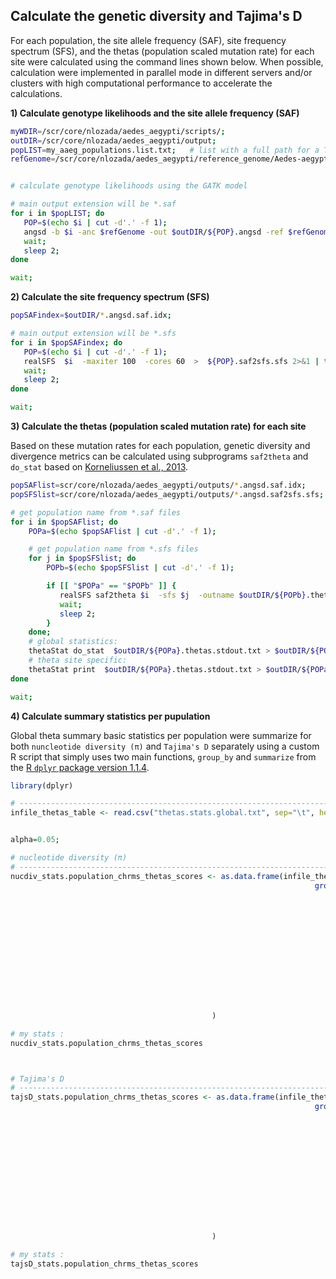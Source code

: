 
## Calculate the genetic diversity and Tajima's D

For each population, the site allele frequency (SAF), site frequency spectrum (SFS), and the thetas (population scaled mutation rate) for each site were calculated using the command lines shown below. When possible, calculation were implemented in parallel mode in different servers and/or clusters with high computational performance to accelerate the calculations.

**1) Calculate genotype likelihoods and the site allele frequency (SAF)** 

```bash
myWDIR=/scr/core/nlozada/aedes_aegypti/scripts/;
outDIR=/scr/core/nlozada/aedes_aegypti/output;
popLIST=my_aaeg_populations.list.txt;   # list with a full path for a TXT file containing the WGS BAM alignments of each inidividual in a population 
refGenome=/scr/core/nlozada/aedes_aegypti/reference_genome/Aedes-aegypti-LVP_AGWG_CHROMOSOMES.AaegL5_2.fasta;   # reference genome (in fasta format) 


# calculate genotype likelihoods using the GATK model

# main output extension will be *.saf
for i in $popLIST; do
   POP=$(echo $i | cut -d'.' -f 1);  
   angsd -b $i -anc $refGenome -out $outDIR/${POP}.angsd -ref $refGenome -minMapQ 10 -minQ 10 -minInd 1 -doSaf 1 -GL 2 -nThreads 8;
   wait;
   sleep 2;
done

wait;
```

**2) Calculate the site frequency spectrum (SFS)**

```bash
popSAFindex=$outDIR/*.angsd.saf.idx;

# main output extension will be *.sfs
for i in $popSAFindex; do
   POP=$(echo $i | cut -d'.' -f 1);
   realSFS  $i  -maxiter 100  -cores 60  >  ${POP}.saf2sfs.sfs 2>&1 | tee ${POP}.saf2sfs.stderr.log;
   wait;
   sleep 2;
done

wait;
```
  
**3) Calculate the thetas (population scaled mutation rate) for each site**

Based on these mutation rates for each population, genetic diversity and divergence metrics can be calculated using subprograms `saf2theta` and `do_stat` based on [Korneliussen et al., 2013](https://doi.org/10.1186/1471-2105-14-289).


```bash
popSAFlist=scr/core/nlozada/aedes_aegypti/outputs/*.angsd.saf.idx;
popSFSlist=scr/core/nlozada/aedes_aegypti/outputs/*.angsd.saf2sfs.sfs;

# get population name from *.saf files
for i in $popSAFlist; do
    POPa=$(echo $popSAFlist | cut -d'.' -f 1);

    # get population name from *.sfs files
    for j in $popSFSlist; do
        POPb=$(echo $popSFSlist | cut -d'.' -f 1);

        if [[ "$POPa" == "$POPb" ]] {
           realSFS saf2theta $i  -sfs $j  -outname $outDIR/${POPb}.thetas.stdout.txt 2>>  $outDIR/${POPb}.thetas.stderr.log;
           wait;
           sleep 2;
        }
    done;
    # global statistics:
    thetaStat do_stat  $outDIR/${POPa}.thetas.stdout.txt > $outDIR/${POPa}.thetas.global_stats.stdout.txt 2>>  $outDIR/${POPa}.thetas.global_stats.stderr.log;
    # theta site specific:
    thetaStat print  $outDIR/${POPa}.thetas.stdout.txt > $outDIR/${POPa}.thetas.persite_stats.stdout.txt 2>>  $outDIR/${POPa}.thetas.persite_stats.stderr.log;
done

wait;
```

**4) Calculate summary statistics per pupulation**

Global theta summary basic statistics per population were summarize for both `nuncleotide diversity (π)` and `Tajima's D` separately using a custom R script that simply uses two main functions, `group_by` and `summarize` from the [R `dplyr` package version 1.1.4](https://dplyr.tidyverse.org).

```R
library(dplyr)

# -------------------------------------------------------------------------------------------------
infile_thetas_table <- read.csv("thetas.stats.global.txt", sep="\t", headers=TRUE);


alpha=0.05;

# nucleotide diversity (π)
# -------------------------------------------------------------------------------------------------
nucdiv_stats.population_chrms_thetas_scores <- as.data.frame(infile_thetas_table %>% 
                                                                    group_by(POPULATION) %>% 
                                                                               summarise(df = length(NUC_DIVERSITY)-1,
                                                                                         min  = min(NUC_DIVERSITY),
                                                                                         max  = max(NUC_DIVERSITY),
                                                                                         mean = mean(NUC_DIVERSITY),
                                                                                         sd   = sd(NUC_DIVERSITY),
                                                                                         se   = sd(NUC_DIVERSITY)/sqrt(length(NUC_DIVERSITY)),
                                                                                         q1   = quantile(NUC_DIVERSITY, 0.25),
                                                                                         q3   = quantile(NUC_DIVERSITY, 0.75),
                                                                                         t.score = qt(p=alpha/2, df=df,lower.tail=F),
                                                                                         margin.error = t.score * se,
                                                                                         ci.lower = mean - margin.error,
                                                                                         ci.upper = mean + margin.error
                                                                                ) 
                                             )

# my stats :
nucdiv_stats.population_chrms_thetas_scores



# Tajima's D
# -------------------------------------------------------------------------------------------------
tajsD_stats.population_chrms_thetas_scores <- as.data.frame(infile_thetas_table %>% 
                                                                    group_by(POPULATION) %>% 
                                                                               summarise(df = length(TAJIMASD)-1,
                                                                                         min  = min(TAJIMASD),
                                                                                         max  = max(TAJIMASD),
                                                                                         mean = mean(TAJIMASD),
                                                                                         sd   = sd(TAJIMASD),
                                                                                         se   = sd(TAJIMASD)/sqrt(length(TAJIMASD)),
                                                                                         q1   = quantile(TAJIMASD, 0.25),
                                                                                         q3   = quantile(TAJIMASD, 0.75),
                                                                                         t.score = qt(p=alpha/2, df=df,lower.tail=F),
                                                                                         margin.error = t.score * se,
                                                                                         ci.lower = mean - margin.error,
                                                                                         ci.upper = mean + margin.error
                                                                                ) 
                                             )

# my stats :
tajsD_stats.population_chrms_thetas_scores

```
